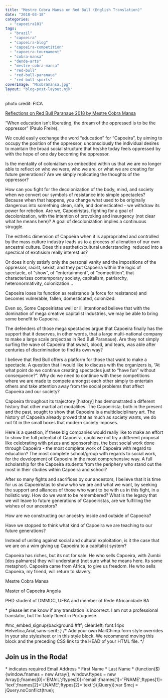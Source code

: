 ```yaml
---
title: "Mestre Cobra Mansa on Red Bull (English Translation)"
date: "2018-03-18"
categories: 
  - "capoeira101"
tags: 
  - "brazil"
  - "capoeira"
  - "capoeira-blog"
  - "capoeira-competition"
  - "capoeira-tournament"
  - "cobra-mansa"
  - "dende-arts"
  - "mestre-cobra-mansa"
  - "red-bull"
  - "red-bull-paranaue"
  - "red-bull-sports"
coverImage: "Mcobramansa.jpg"
layout: "blog-post-layout.njk"
---
```


photo credit: FICA

[Reflections on Red Bull Paranaue 2018 by Mestre Cobra Mansa](http://terreirodegriots.blogspot.com/2018/03/reflexao-sobre-o-redbull-paranaue-por.html)

“When education isn’t liberating, the dream of the oppressed is to be the oppressor” (Paulo Freire).

We could easily exchange the word “education” for “Capoeira”, by aiming to occupy the position of the oppressor, unconsciously the individual desires to maintain the broad social structure that he/she today feels oppressed by with the hope of one day becoming the oppressor.

Is the mentality of colonialism so embedded within us that we are no longer able to reflect on who we were, who we are, or what we are creating for future generations? Are we simply replicating the thoughts of the oppressor?

How can you fight for the decolonization of the body, mind, and society when we convert our symbols of resistance into simple spectacles? Because when that happens, you change what used to be originally dangerous into something clean, safe, and domesticated - we withdraw its power for rebelion. Are we, Capoeiristas, fighting for a goal of decolonization, with the intention of provoking and insurgency (not clear what he means here)? A goal of decolonization implies a continuous struggle.

The esthetic dimension of Capoeira when it is appropriated and controlled by the mass culture industry leads us to a process of alienation of our own ancestral culture. Does this aesthetic/cultural understanding  reduced into a spectical of exotisism really interest us?

Or does it only satisfy only the personal vanity and the impositions of the oppressor, racist, sexist, and they put Capoeira within the logic of spectacle, of “show”, of “entertainment”, of “competition”, that characterizes contemporary society, capitalism, patriarchy, heteronormativity, colonization…

Capoeira loses its function as resistance (a force for resistance) and becomes vulnerable, fallen, domesticated, colonized.

Even so, Some Capoeiristas well or ill intentioned believe that with the domination of mega creative capitalist industries, we may be able to bring some benefit to Capoeira.

The defenders of those mega spectacles argue that Capoeira finally has the support that it deserves, in other words, that a large multi-national company to make a large scale project(as in Red Bull Paranaue). Are they not simply surfing the wave of Capoeira that sweat, blood, and tears, was able after centuries of discrimination to find its own way?

I believe that Red Bull offers a platform for those that want to make a spectacle. A question that I would like to discuss with the organizers is, “At what point do we continue creating spectacles just to “have fun” without consequence?”. Why do we need to continue with these competitions where we are made to compete amongst each other simply to entertain others and take attention away from the social problems that affect Capoeira and our society?

Capoeira throughout its trajectory \[history\] has demonstrated a different history that other martial art modalities. The Capoeirista, both in the present and the past, sought to show that Capoeira is a multidisciplinary art. The history of Capoeira already proved that as much as society wants, we do not fit in the small boxes that modern society imposes.

Here is a question, if these big companies would really like to make an effort to show the full potential of Capoeira, could we not try a different proposal like celebrating with prizes and sponsorships, the best social work done through Capoeira - the most complete work of Capoeira with regard to education? The most complete school/group with regards to social work, for the development of Capoeira in the most comprehensive way. A full scholarship for the Capoeira students from the periphery who stand out the most in their studies within Capoeira and school?

After so many fights and sacrifices by our ancestors, I believe that it is time for us as Capoeiristas to show who we are and what we want, by seeking the support and alliances of those who want to be with us in this fight, in a holistic way. How do we want to be remembered? What is the legacy that we will leave to future generations of Capoeiristas, are we fulfilling the wishes of our ancestors?

How are we constructing our ancestry inside and outside of Capoeira?

Have we stopped to think what kind of Capoeira we are teaching to our future generations?

Instead of uniting against social and cultural exploitation, is it the case that we are on a wim giving up Capoeira to a capitalist system?

Capoeira has riches, but its not for sale. He who sells Capoeira, with Zumbi \[dos palmares\] they will understand (not sure what he means here. Its some metaphor). Capoeira came from Africa, to give us freedom. He who sells Capoeira, my friend, will return to slavery.

Mestre Cobra Mansa

Master of Capoeira Angola

PHD student of DMMDC, UFBA and member of Rede Africanidade BA

\* please let me know if any translation is incorrect. I am not a professional translator, but I'm fairly fluent in Portuguese.

#mc\_embed\_signup{background:#fff; clear:left; font:14px Helvetica,Arial,sans-serif; } /\* Add your own MailChimp form style overrides in your site stylesheet or in this style block. We recommend moving this block and the preceding CSS link to the HEAD of your HTML file. \*/

## Join us in the Roda!

\* indicates required Email Address \* First Name \* Last Name \* (function($) {window.fnames = new Array(); window.ftypes = new Array();fnames\[0\]='EMAIL';ftypes\[0\]='email';fnames\[1\]='FNAME';ftypes\[1\]='text';fnames\[2\]='LNAME';ftypes\[2\]='text';}(jQuery));var $mcj = jQuery.noConflict(true);
